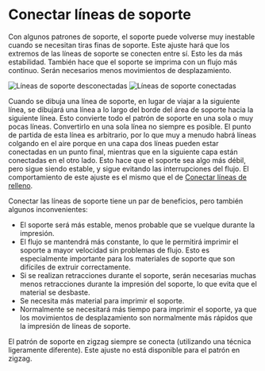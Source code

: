 Conectar líneas de soporte
====
Con algunos patrones de soporte, el soporte puede volverse muy inestable cuando se necesitan tiras finas de soporte. Este ajuste hará que los extremos de las líneas de soporte se conecten entre sí. Esto les da más estabilidad. También hace que el soporte se imprima con un flujo más continuo. Serán necesarios menos movimientos de desplazamiento.

<!--screenshot {
"image_path": "zig_zaggify_support_disabled.png",
"models": [{"script": "plug.scad"}],
"camera_position": [71, 71, 147],
"settings": {
    "support_enable": true,
    "support_pattern": "triangles",
    "support_wall_count": 0,
    "support_offset": 0.2,
    "zig_zaggify_support": false
},
"layer": 236,
"colours": 64
}-->
<!--screenshot {
"image_path": "zig_zaggify_support_enabled.png",
"models": [{"script": "plug.scad"}],
"camera_position": [71, 71, 147],
"settings": {
    "support_enable": true,
    "support_pattern": "triangles",
    "support_wall_count": 0,
    "support_offset": 0.2,
    "zig_zaggify_support": true
},
"layer": 236,
"colours": 64
}-->
![Líneas de soporte desconectadas](../images/zig_zaggify_support_disabled.png)
![Líneas de soporte conectadas](../images/zig_zaggify_support_enabled.png)

Cuando se dibuja una línea de soporte, en lugar de viajar a la siguiente línea, se dibujará una línea a lo largo del borde del área de soporte hacia la siguiente línea. Esto convierte todo el patrón de soporte en una sola o muy pocas líneas. Convertirlo en una sola línea no siempre es posible. El punto de partida de esta línea es arbitrario, por lo que muy a menudo habrá líneas colgando en el aire porque en una capa dos líneas pueden estar conectadas en un punto final, mientras que en la siguiente capa están conectadas en el otro lado. Esto hace que el soporte sea algo más débil, pero sigue siendo estable, y sigue evitando las interrupciones del flujo. El comportamiento de este ajuste es el mismo que el de [Conectar líneas de relleno](../infill/zig_zaggify_infill.md).

Conectar las líneas de soporte tiene un par de beneficios, pero también algunos inconvenientes:
* El soporte será más estable, menos probable que se vuelque durante la impresión.
* El flujo se mantendrá más constante, lo que le permitirá imprimir el soporte a mayor velocidad sin problemas de flujo. Esto es especialmente importante para los materiales de soporte que son difíciles de extruir correctamente.
* Si se realizan retracciones durante el soporte, serán necesarias muchas menos retracciones durante la impresión del soporte, lo que evita que el material se desbaste.
* Se necesita más material para imprimir el soporte.
* Normalmente se necesitará más tiempo para imprimir el soporte, ya que los movimientos de desplazamiento son normalmente más rápidos que la impresión de líneas de soporte.

El patrón de soporte en zigzag siempre se conecta (utilizando una técnica ligeramente diferente). Este ajuste no está disponible para el patrón en zigzag.